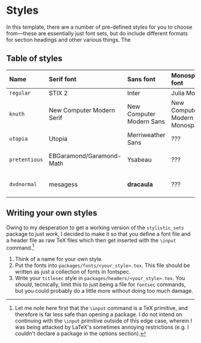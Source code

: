 # Styles
In this template, there are a number of pre-defined styles for you to choose
from—these are essentially just font sets, but do include different formats for
section headings and other various things. The 



## Table of styles
| **Name** | **Serif font** | **Sans font** | **Monospaced font** | **mood** | **Demo** |
|:---------|:---------------|:--------------|:--------------------|:---------|:----------------|
| `regular` | STIX 2 | Inter | Julia Mono | standard | [—](../demos/styles/regular.pdf) |
| `knuth` | New Computer Modern Serif | New  Computer Modern Sans  | New Computer Modern Monospace | learneded | [—](../demos/styles/knuth.pdf) |
| `utopia` | Utopia | Merriweather Sans | ??? | alright | [—](../demos/styles/utopia.pdf) |
| `pretentious` | EBGaramond/Garamond-Math | Ysabeau | ??? | something like old books | [—](../demos/styles/pretentious.pdf) |
| `dvdnormal` | mesagess | **dracaula** | ??? | my name is dvd normal | 10m ago |


## Writing your own styles
Owing to my desperation to get a working version of the `stylistic_sets` package
to just *work*, I decided to make it so that you define a font file and a header
file as raw TeX files which then get inserted with the `\input` command.[^input]

1. Think of a name for your own style.
2. Put the fonts into `packages/fonts/<your_style>.tex`. This file should be
   written as just a collection of fonts in fontspec.
3. Write your `titlesec` style in `packages/headers/<your_style>.tex`. You
   *should*, tecnically, limit this to just being a file for `fontsec`
   commands, but you could probably do a little more without doing too much
   damage.




[^input]: Let me note here first that the `\input` command is a TeX primitive,
and therefore is far less safe than opening a package. I do not intend on
continuing with the `\input` primitive outside of this edge case, wherein I was
being attacked by LaTeX's sometimes annoying restrictions (e.g. I couldn't
declare a package in the options section).

